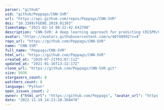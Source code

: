 ```yaml
---
parser: "github"
uid: "github/Peppags/CNN-SVR"
url: "https://api.github.com/repos/Peppags/CNN-SVR"
doi: "10.3389/FGENE.2019.01303"
timestamp: "2021-02-14 00:22:42.642700"
description: "CNN-SVR: A deep learning approach for predicting CRISPR/Cas9 guide RNA on-target activity"
avatar: "https://avatars.githubusercontent.com/u/40748992?v=4"
repo_url: "https://github.com/Peppags/CNN-SVR"
name: "CNN-SVR"
full_name: "Peppags/CNN-SVR"
html_url: "https://github.com/Peppags/CNN-SVR"
created_at: "2019-07-21T03:07:11Z"
updated_at: "2021-01-16T13:32:17Z"
clone_url: "https://github.com/Peppags/CNN-SVR.git"
size: 5036
stargazers_count: 8
watchers_count: 8
language: "Python"
open_issues_count: 2
owner: {"html_url": "https://github.com/Peppags", "avatar_url": "https://avatars.githubusercontent.com/u/40748992?v=4", "login": "Peppags", "type": "User"}
date: "2022-11-19 14:23:28.368478"
---
```

